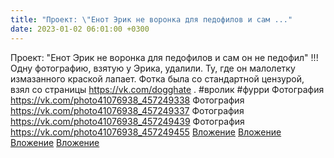```yaml
---
title: "Проект: \"Енот Эрик не воронка для педофилов и сам ..."
date: 2023-01-02 06:01:00 +0300
---
```


Проект: "Енот Эрик не воронка для педофилов и сам он не педофил"
!!! Одну фотографию, взятую у Эрика, удалили. Ту, где он малолетку измазанного краской лапает. Фотка была со стандартной цензурой, взял со страницы https://vk.com/dogghate .
#вролик
#фурри
Фотография
<a class="vk-attach" href="https://vk.com/photo41076938_457249338">https://vk.com/photo41076938_457249338</a>
Фотография
<a class="vk-attach" href="https://vk.com/photo41076938_457249337">https://vk.com/photo41076938_457249337</a>
Фотография
<a class="vk-attach" href="https://vk.com/photo41076938_457249439">https://vk.com/photo41076938_457249439</a>
Фотография
<a class="vk-attach" href="https://vk.com/photo41076938_457249455">https://vk.com/photo41076938_457249455</a>
<a class="vk-attach" href="https://vk.com/photo41076938_457249338">Вложение</a>
<a class="vk-attach" href="https://vk.com/photo41076938_457249337">Вложение</a>
<a class="vk-attach" href="https://vk.com/photo41076938_457249439">Вложение</a>
<a class="vk-attach" href="https://vk.com/photo41076938_457249455">Вложение</a>

